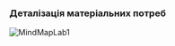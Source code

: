 ### Деталізація матеріальних потреб
![MindMapLab1](https://github.com/oleksandrblazhko/ai-215-smolkin/assets/101869573/46ba9d44-90a7-4bd2-9071-77a2dbe9b7db)

